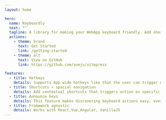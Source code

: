 ```yaml
---
layout: home

hero:
  name: Keyboardly
  text: ""
  tagline: A library for making your WebApp keyboard friendly. Add shortcuts, hotkeys, spacial navigation, focus handling, etc...
  actions:
    - theme: brand
      text: Get Started
      link: /getting-started
    - theme: alt
      text: View on GitHub
      link: https://github.com/vuejs/vitepress

features:
  - title: Hotkeys
    details: Supports App wide hotkeys like that the user can trigger no matter what. Examples CTRL-S to save, CTRL-N to start new email
  - title: Shortcuts + spacial navigation
    details: Add contextual shortcuts that triggers action on specific selected items, like pressing Delete to delete an item, or pressing Space to open it.
  - title: Announce keys
    details: This feature makes discovering keyboard actions easy, overlaying shortcuts and hotkeys.
  - title: Framework agnostic
    details: Works with React,Vue,Angular, VanillaJS
---
```

<div class="home">
<div class="VPDoc vp-doc">
<div class="container">
<div class="content">



</div>
</div>
</div>
</div>
